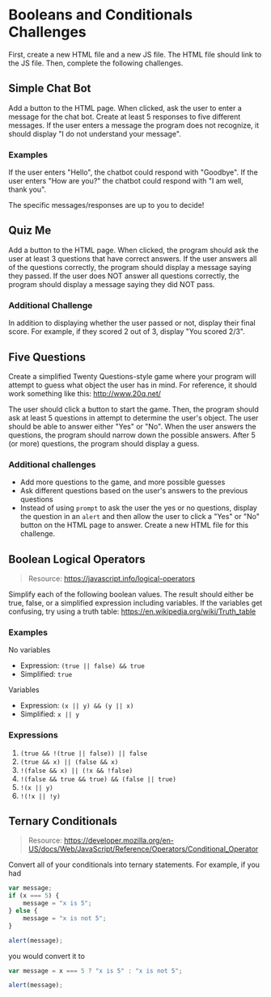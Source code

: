# Booleans and Conditionals Challenges
First, create a new HTML file and a new JS file. The HTML file should link to the JS file. Then, complete the following challenges.

## Simple Chat Bot
Add a button to the HTML page. When clicked, ask the user to enter a message for the chat bot. Create at least 5 responses to five different messages. If the user enters a message the program does not recognize, it should display "I do not understand your message".

### Examples
If the user enters "Hello", the chatbot could respond with "Goodbye".
If the user enters "How are you?" the chatbot could respond with "I am well, thank you".

The specific messages/responses are up to you to decide!

## Quiz Me
Add a button to the HTML page. When clicked, the program should ask the user at least 3 questions that have correct answers. If the user answers all of the questions correctly, the program should display a message saying they passed. If the user does NOT answer all questions correctly, the program should display a message saying they did NOT pass.

### Additional Challenge
In addition to displaying whether the user passed or not, display their final score. For example, if they scored 2 out of 3, display "You scored 2/3".

## Five Questions
Create a simplified Twenty Questions-style game where your program will attempt to guess what object the user has in mind. For reference, it should work something like this: http://www.20q.net/

The user should click a button to start the game. Then, the program should ask at least 5 questions in attempt to determine the user's object. The user should be able to answer either "Yes" or "No". When the user answers the questions, the program should narrow down the possible answers. After 5 (or more) questions, the program should display a guess.

### Additional challenges
- Add more questions to the game, and more possible guesses
- Ask different questions based on the user's answers to the previous questions
- Instead of using `prompt` to ask the user the yes or no questions, display the question in an `alert` and then allow the user to click a "Yes" or "No" button on the HTML page to answer. Create a new HTML file for this challenge.

## Boolean Logical Operators
>Resource: https://javascript.info/logical-operators

Simplify each of the following boolean values. The result should either be true, false, or a simplified expression including variables. If the variables get confusing, try using a truth table: https://en.wikipedia.org/wiki/Truth_table

### Examples
No variables
- Expression: `(true || false) && true`
- Simplified: `true`

Variables
- Expression: `(x || y) && (y || x)`
- Simplified: `x || y`

### Expressions
1. `(true && !(true || false)) || false`
2. `(true && x) || (false && x)`
3. `!(false && x) || (!x && !false)`
4. `!(false && true && true) && (false || true)`
5. `!(x || y)`
6. `!(!x || !y)`

## Ternary Conditionals
>Resource: https://developer.mozilla.org/en-US/docs/Web/JavaScript/Reference/Operators/Conditional_Operator

Convert all of your conditionals into ternary statements. For example, if you had

```javascript
var message;
if (x === 5) {
    message = "x is 5";
} else {
    message = "x is not 5";
}

alert(message);
```

you would convert it to

```javascript
var message = x === 5 ? "x is 5" : "x is not 5";

alert(message);
```